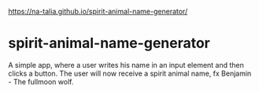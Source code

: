 https://na-talia.github.io/spirit-animal-name-generator/

# spirit-animal-name-generator


A simple app, where a user writes his name in an input element and then clicks a button. 
The user will now receive a spirit animal name, fx Benjamin - The fullmoon wolf.
